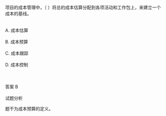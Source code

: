 <div class="detail lh2">项目的成本管理中，（  ）将总的成本估算分配到各项活动和工作包上，来建立一个成本的基线。<br/><br/><br/>A. 成本估算<br/><br/>B. 成本预算<br/><br/>C. 成本跟踪<br/><br/>D. 成本控制<br/><br/><br/><br/>答案 B<br/><br/>试题分析<br/><p>题干为成本预算的定义。<br/></p></div>